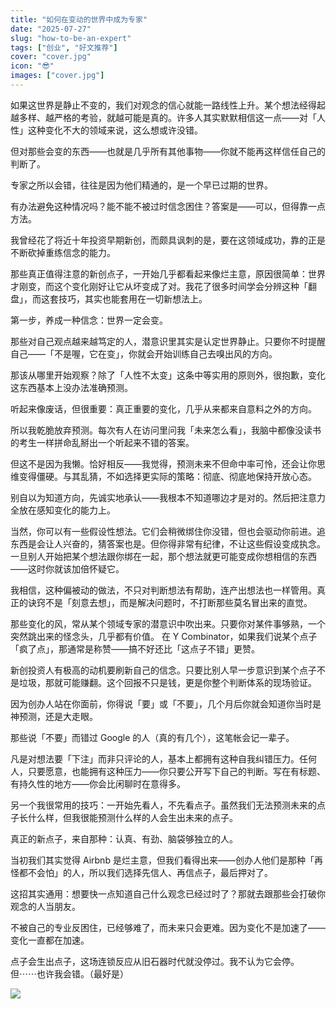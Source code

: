 ```yaml
---
title: "如何在变动的世界中成为专家"
date: "2025-07-27"
slug: "how-to-be-an-expert"
tags: ["创业", "好文推荐"]
cover: "cover.jpg"
icon: "😎"
images: ["cover.jpg"]
---
```

如果这世界是静止不变的，我们对观念的信心就能一路线性上升。某个想法经得起越多样、越严格的考验，就越可能是真的。许多人其实默默相信这一点——对「人性」这种变化不大的领域来说，这么想或许没错。



但对那些会变的东西——也就是几乎所有其他事物——你就不能再这样信任自己的判断了。



专家之所以会错，往往是因为他们精通的，是一个早已过期的世界。



有办法避免这种情况吗？能不能不被过时信念困住？答案是——可以，但得靠一点方法。



我曾经花了将近十年投资早期新创，而颇具讽刺的是，要在这领域成功，靠的正是不断砍掉重练信念的能力。



那些真正值得注意的新创点子，一开始几乎都看起来像烂主意，原因很简单：世界才刚变，而这个变化刚好让它从坏变成了对。我花了很多时间学会分辨这种「翻盘」，而这套技巧，其实也能套用在一切新想法上。



第一步，养成一种信念：世界一定会变。



那些对自己观点越来越笃定的人，潜意识里其实是认定世界静止。只要你不时提醒自己——「不是喔，它在变」，你就会开始训练自己去嗅出风的方向。



那该从哪里开始观察？除了「人性不太变」这条中等实用的原则外，很抱歉，变化这东西基本上没办法准确预测。



听起来像废话，但很重要：真正重要的变化，几乎从来都来自意料之外的方向。



所以我乾脆放弃预测。每次有人在访问里问我「未来怎么看」，我脑中都像没读书的考生一样拼命乱掰出一个听起来不错的答案。



但这不是因为我懒。恰好相反——我觉得，预测未来不但命中率可怜，还会让你思维变得僵硬。与其乱猜，不如选择更实际的策略：彻底、彻底地保持开放心态。



别自以为知道方向，先诚实地承认——我根本不知道哪边才是对的。然后把注意力全放在感知变化的能力上。



当然，你可以有一些假设性想法。它们会稍微绑住你没错，但也会驱动你前进。追东西是会让人兴奋的，猜答案也是。但你得非常有纪律，不让这些假设变成执念。
一旦别人开始把某个想法跟你绑在一起，那个想法就更可能变成你想相信的东西——这时你就该加倍怀疑它。



我相信，这种偏被动的做法，不只对判断想法有帮助，连产出想法也一样管用。真正的诀窍不是「刻意去想」，而是解决问题时，不打断那些莫名冒出来的直觉。



那些变化的风，常从某个领域专家的潜意识中吹出来。只要你对某件事够熟，一个突然跳出来的怪念头，几乎都有价值。
在 Y Combinator，如果我们说某个点子「疯了点」，那通常是称赞——搞不好还比「这点子不错」更赞。



新创投资人有极高的动机要刷新自己的信念。只要比别人早一步意识到某个点子不是垃圾，那就可能赚翻。这个回报不只是钱，更是你整个判断体系的现场验证。



因为创办人站在你面前，你得说「要」或「不要」，几个月后你就会知道你当时是神预测，还是大走眼。



那些说「不要」而错过 Google 的人（真的有几个），这笔帐会记一辈子。



凡是对想法要「下注」而非只评论的人，基本上都拥有这种自我纠错压力。任何人，只要愿意，也能拥有这种压力——你只要公开写下自己的判断。写在有标题、有持久性的地方——你会比闲聊时在意得多。



另一个我很常用的技巧：一开始先看人，不先看点子。虽然我们无法预测未来的点子长什么样，但我很能预测什么样的人会生出未来的点子。



真正的新点子，来自那种：认真、有劲、脑袋够独立的人。



当初我们其实觉得 Airbnb 是烂主意，但我们看得出来——创办人他们是那种「再怪都不会怕」的人，所以我们选择先信人、再信点子，最后押对了。



这招其实通用：想要快一点知道自己什么观念已经过时了？那就去跟那些会打破你观念的人当朋友。



不被自己的专业反困住，已经够难了，而未来只会更难。因为变化不是加速了——变化一直都在加速。



点子会生出点子，这场连锁反应从旧石器时代就没停过。我不认为它会停。
但⋯⋯也许我会错。（最好是）




![](https://prod-files-secure.s3.us-west-2.amazonaws.com/112d0858-5090-4d34-a606-b75eb8d65fd2/46476355-9cf3-4e99-9b7a-3531bc426380/1000202064.png?X-Amz-Algorithm=AWS4-HMAC-SHA256&X-Amz-Content-Sha256=UNSIGNED-PAYLOAD&X-Amz-Credential=ASIAZI2LB466Z7BPHSX4%2F20251010%2Fus-west-2%2Fs3%2Faws4_request&X-Amz-Date=20251010T171209Z&X-Amz-Expires=3600&X-Amz-Security-Token=IQoJb3JpZ2luX2VjEFkaCXVzLXdlc3QtMiJGMEQCIC%2BI7%2BOnQSxzFhP5g1T8OrIF%2Bopuz5g2vk1KCGTui7YGAiAEmgy77QLrYG3DmZTox6YZvtukpFzFxxoiuX233hdfsCqIBAjy%2F%2F%2F%2F%2F%2F%2F%2F%2F%2F8BEAAaDDYzNzQyMzE4MzgwNSIMfHz2dcZ3gdBUXaTJKtwDMdgAY5Rzs5MX1IaJGNUxGr9qKc3QOFQ9Gi0aLqS0EcGMUSJlny0k1iQ5QFPyIJ2Gog05FdmyOtcHCjuLEC6TdwwxjZ9iZIufQw7cjy2JOd34Pw8BD1ef4y2%2FYSi%2BBWESNhNhdfdkY2eowgcYhGFjjVV8HOn3OusSz7HihgF7Yne9XOQKR0Idg%2Bvhsz2KKkOr5LnOnOJm4uHbgegCziRFvrL%2BzWQk1vLwE9%2FegY2Rdm2Ruo%2FGF92hQdz55wuGCEzaCMwV77YsEq8J4CH%2F7GUxJ14%2BCRaoaW1GW0WbjQ%2BGb4mZ97UPnSwLfcWd5FrC12fHBFtF%2BUbpVL03tYMLAuz0kQRSqUPFUdRYe%2BtlmwKp02FTxROPGizEnn3PVKWF%2FkXOu%2Fq8nWVH5VdDEVKSdcp3ScyKl1%2FvILc9HkppZOnfdYcJ39KYk2w4oJCUUYiQSbjQPmkCSf3P4QSDsVCR5M7laNmnix0eLRWICy5Vu3fgs6%2FI6u%2FSNewEIJpI8QD1gDT2qcZ17zu9cpIIrSvZT%2BWJ5%2BGvPP9ftkrJBXOzmHBAcmgyfJQj0BHcBNM7pMGmEwl8bOEJBN0V1oFA5I21C1fYF2oMRw5o2mad8J%2Bzt0lz9kdCbRs5OUptiExGStQwzfukxwY6pgE%2Bj4BFgsRZ5zDO1jBHYk1p2Qmf9YP%2BNAOFHH30YmCkOaNENX1Xyp88hvAofzfImKe7xbNfJ5ltSujZe6ICnddgkgdfAUQ8imbzxCcKoylD66qsrk%2Br1OV09UiFIxK3Zb4WOh3JFbMVVhjjU2mXy3%2FUaUFVxcZ8S8zoN9cdxldK1Oj03Qho%2BVT4k290lDcJpPnt7h6hVV4vIn2TC2x%2FDCgfRDLjIXIm&X-Amz-Signature=0403a67b49932f14ed0286e0f6447dabd22177a59934b20bdd1d0a14b17fa718&X-Amz-SignedHeaders=host&x-amz-checksum-mode=ENABLED&x-id=GetObject)


